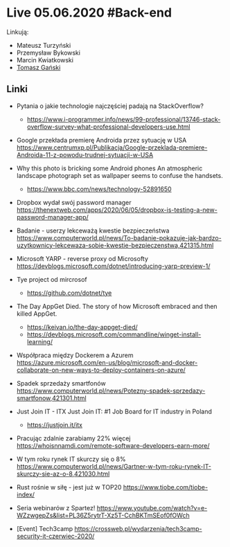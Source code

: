 # Live 05.06.2020 #Back-end

Linkują:

- Mateusz Turzyński
- Przemysław Bykowski
- Marcin Kwiatkowski
- [Tomasz Gański](https://www.linkedin.com/in/tomaszganski)

## Linki

- Pytania o jakie technologie najczęściej padają na StackOverflow?
  - https://www.i-programmer.info/news/99-professional/13746-stack-overflow-survey-what-professional-developers-use.html
- Google przekłada premierę Androida przez sytuację w USA
  https://www.centrumxp.pl/Publikacja/Google-przeklada-premiere-Androida-11-z-powodu-trudnej-sytuacji-w-USA

- Why this photo is bricking some Android phones
  An atmospheric landscape photograph set as wallpaper seems to confuse the handsets.

  - https://www.bbc.com/news/technology-52891650

- Dropbox wydał swój password manager
  https://thenextweb.com/apps/2020/06/05/dropbox-is-testing-a-new-password-manager-app/

- Badanie - userzy lekceważą kwestie bezpieczeństwa
  https://www.computerworld.pl/news/To-badanie-pokazuje-jak-bardzo-uzytkownicy-lekcewaza-sobie-kwestie-bezpieczenstwa,421315.html

- Microsoft YARP - reverse proxy od Microsofty
  https://devblogs.microsoft.com/dotnet/introducing-yarp-preview-1/

- Tye project od mircrosof
  - https://github.com/dotnet/tye
- The Day AppGet Died.
  The story of how Microsoft embraced and then killed AppGet.

  - https://keivan.io/the-day-appget-died/
  - https://devblogs.microsoft.com/commandline/winget-install-learning/

- Współpraca między Dockerem a Azurem
  https://azure.microsoft.com/en-us/blog/microsoft-and-docker-collaborate-on-new-ways-to-deploy-containers-on-azure/

- Spadek sprzedaży smartfonów
  https://www.computerworld.pl/news/Potezny-spadek-sprzedazy-smartfonow,421301.html

- Just Join IT - ITX
  Just Join IT: #1 Job Board for IT industry in Poland

  - https://justjoin.it/itx

- Pracując zdalnie zarabiamy 22% więcej
  https://whoisnnamdi.com/remote-software-developers-earn-more/

- W tym roku rynek IT skurczy się o 8%
  https://www.computerworld.pl/news/Gartner-w-tym-roku-rynek-IT-skurczy-sie-az-o-8,421030.html

- Rust rośnie w siłę - jest już w TOP20
  https://www.tiobe.com/tiobe-index/

- Seria webinarów z Spartez!
  https://www.youtube.com/watch?v=e-WZzwgepZs&list=PL36Z5rytrT-Xz5T-CchBKTmSEof0fOWch

- [Event] Tech3camp
  https://crossweb.pl/wydarzenia/tech3camp-security-it-czerwiec-2020/
